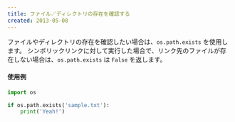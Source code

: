 ```yaml
---
title: ファイル／ディレクトリの存在を確認する
created: 2013-05-08
---
```


ファイルやディレクトリの存在を確認したい場合は、`os.path.exists` を使用します。
シンボリックリンクに対して実行した場合で、リンク先のファイルが存在しない場合は、`os.path.exists` は `False` を返します。

#### 使用例
```python
import os

if os.path.exists('sample.txt'):
    print('Yeah!')
```

